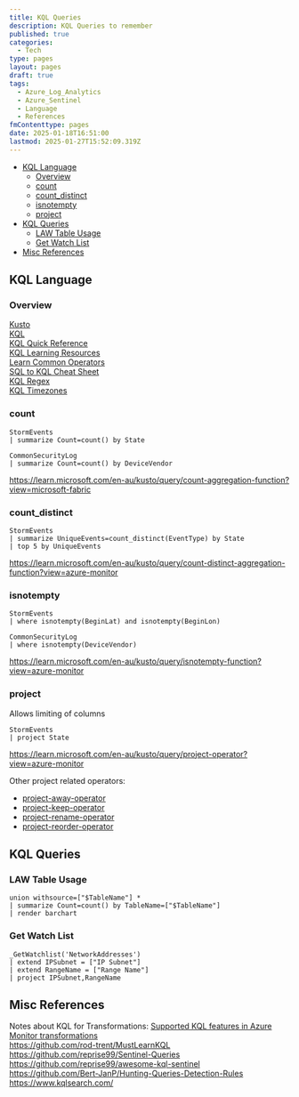 ```yaml
---
title: KQL Queries
description: KQL Queries to remember
published: true
categories:
  - Tech
type: pages
layout: pages
draft: true
tags:
  - Azure_Log_Analytics
  - Azure_Sentinel
  - Language
  - References
fmContenttype: pages
date: 2025-01-18T16:51:00
lastmod: 2025-01-27T15:52:09.319Z
---
```


 <!--- cSpell:disable --->
* [KQL Language](#kql-language)
  * [Overview](#overview)
  * [count](#count)
  * [count\_distinct](#count_distinct)
  * [isnotempty](#isnotempty)
  * [project](#project)
* [KQL Queries](#kql-queries)
  * [LAW Table Usage](#law-table-usage)
  * [Get Watch List](#get-watch-list)
* [Misc References](#misc-references)
<!--- cSpell:enable --->

## KQL Language

### Overview

[Kusto](https://learn.microsoft.com/en-us/kusto/?view=azure-monitor)\
[KQL](https://learn.microsoft.com/en-us/kusto/query/?view=azure-monitor)\
[KQL Quick Reference](https://learn.microsoft.com/en-us/kusto/query/kql-quick-reference?view=azure-monitor)\
[KQL Learning Resources](https://learn.microsoft.com/en-us/kusto/query/kql-learning-resources?view=azure-monitor)\
[Learn Common Operators](https://learn.microsoft.com/en-us/kusto/query/tutorials/learn-common-operators?view=azure-monitor)\
[SQL to KQL Cheat Sheet](https://learn.microsoft.com/en-us/kusto/query/sql-cheat-sheet?view=azure-monitor)\
[KQL Regex](https://learn.microsoft.com/en-us/kusto/query/regex?view=azure-monitor)\
[KQL Timezones](https://learn.microsoft.com/en-us/kusto/query/timezone?view=azure-monitor)

### count

```kql
StormEvents
| summarize Count=count() by State
```

```kql
CommonSecurityLog
| summarize Count=count() by DeviceVendor
```

<https://learn.microsoft.com/en-au/kusto/query/count-aggregation-function?view=microsoft-fabric>

### count_distinct

```kql
StormEvents
| summarize UniqueEvents=count_distinct(EventType) by State
| top 5 by UniqueEvents
```

<https://learn.microsoft.com/en-au/kusto/query/count-distinct-aggregation-function?view=azure-monitor>
<!--- cSpell:disable --->
### isnotempty
<!--- cSpell:enable --->
```kql
StormEvents
| where isnotempty(BeginLat) and isnotempty(BeginLon)
```

```kql
CommonSecurityLog
| where isnotempty(DeviceVendor)
```

<https://learn.microsoft.com/en-au/kusto/query/isnotempty-function?view=azure-monitor>

### project

Allows limiting of columns

```kql
StormEvents
| project State
```

<https://learn.microsoft.com/en-au/kusto/query/project-operator?view=azure-monitor>

Other project related operators:

* [project-away-operator](https://learn.microsoft.com/en-au/kusto/query/project-away-operator?view=azure-monitor)
* [project-keep-operator](https://learn.microsoft.com/en-au/kusto/query/project-keep-operator?view=azure-monitor)
* [project-rename-operator](https://learn.microsoft.com/en-au/kusto/query/project-rename-operator?view=azure-monitor)
* [project-reorder-operator](https://learn.microsoft.com/en-au/kusto/query/project-reorder-operator?view=azure-monitor)

## KQL Queries

### LAW Table Usage

```kql
union withsource=["$TableName"] *
| summarize Count=count() by TableName=["$TableName"]
| render barchart
```

### Get Watch List

```kql
_GetWatchlist('NetworkAddresses')
| extend IPSubnet = ["IP Subnet"]
| extend RangeName = ["Range Name"]
| project IPSubnet,RangeName
```

## Misc References

Notes about KQL for Transformations: [Supported KQL features in Azure Monitor transformations](https://learn.microsoft.com/en-au/azure/azure-monitor/essentials/data-collection-transformations-kql)\
<https://github.com/rod-trent/MustLearnKQL>\
<https://github.com/reprise99/Sentinel-Queries>\
<https://github.com/reprise99/awesome-kql-sentinel>\
<https://github.com/Bert-JanP/Hunting-Queries-Detection-Rules>\
<https://www.kqlsearch.com/>
